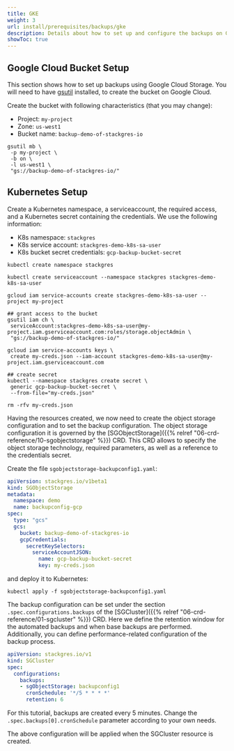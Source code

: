 ```yaml
---
title: GKE
weight: 3
url: install/prerequisites/backups/gke
description: Details about how to set up and configure the backups on Google Cloud Storage.
showToc: true
---
```


## Google Cloud Bucket Setup

This section shows how to set up backups using Google Cloud Storage.
You will need to have [gsutil](https://cloud.google.com/storage/docs/gsutil_install) installed, to create the bucket on Google Cloud.

Create the bucket with following characteristics (that you may change):

* Project: `my-project`
* Zone: `us-west1`
* Bucket name: `backup-demo-of-stackgres-io`

```
gsutil mb \
 -p my-project \
 -b on \
 -l us-west1 \
 "gs://backup-demo-of-stackgres-io/"
```

## Kubernetes Setup

Create a Kubernetes namespace, a serviceaccount, the required access, and a Kubernetes secret containing the credentials.
We use the following information:

* K8s namespace: `stackgres`
* K8s service account: `stackgres-demo-k8s-sa-user`
* K8s bucket secret credentials: `gcp-backup-bucket-secret`

```
kubectl create namespace stackgres

kubectl create serviceaccount --namespace stackgres stackgres-demo-k8s-sa-user

gcloud iam service-accounts create stackgres-demo-k8s-sa-user --project my-project

## grant access to the bucket
gsutil iam ch \
 serviceAccount:stackgres-demo-k8s-sa-user@my-project.iam.gserviceaccount.com:roles/storage.objectAdmin \
 "gs://backup-demo-of-stackgres-io/"

gcloud iam service-accounts keys \
 create my-creds.json --iam-account stackgres-demo-k8s-sa-user@my-project.iam.gserviceaccount.com

## create secret
kubectl --namespace stackgres create secret \
 generic gcp-backup-bucket-secret \
 --from-file="my-creds.json"

rm -rfv my-creds.json
```

Having the resources created, we now need to create the object storage configuration and to set the backup configuration.
The object storage configuration it is governed by the [SGObjectStorage]({{% relref "06-crd-reference/10-sgobjectstorage" %}}) CRD.
This CRD allows to specify the object storage technology, required parameters, as well as a reference to the credentials secret.

Create the file `sgobjectstorage-backupconfig1.yaml`:

```yaml
apiVersion: stackgres.io/v1beta1
kind: SGObjectStorage
metadata:
  namespace: demo
  name: backupconfig-gcp
spec:
  type: "gcs"
  gcs:
    bucket: backup-demo-of-stackgres-io
    gcpCredentials:
      secretKeySelectors:
        serviceAccountJSON: 
          name: gcp-backup-bucket-secret
          key: my-creds.json
```

and deploy it to Kubernetes:

```
kubectl apply -f sgobjectstorage-backupconfig1.yaml
```

The backup configuration can be set under the section `.spec.configurations.backups` of the [SGCluster]({{% relref "06-crd-reference/01-sgcluster" %}}) CRD.
Here we define the retention window for the automated backups and when base backups are performed.
Additionally, you can define performance-related configuration of the backup process.

```yaml
apiVersion: stackgres.io/v1
kind: SGCluster
spec:
  configurations:
    backups:
    - sgObjectStorage: backupconfig1
      cronSchedule: '*/5 * * * *'
      retention: 6
```

For this tutorial, backups are created every 5 minutes.
Change the `.spec.backups[0].cronSchedule` parameter according to your own needs.

The above configuration will be applied when the SGCluster resource is created.
